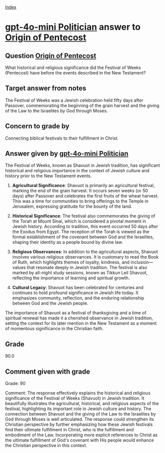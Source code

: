 
[Index](../../index.md)
# [gpt-4o-mini Politician](../../answering_models/gpt-4o-mini_Politician.md) answer to [Origin of Pentecost](../../questions/Origin_of_Pentecost.md)

## Question [Origin of Pentecost](../../questions/Origin_of_Pentecost.md)
What historical and religious significance did the Festival of Weeks (Pentecost) have before the events described in the New Testament?

## Target answer from notes
The Festival of Weeks was a Jewish celebration held fifty days after Passover, commemorating the beginning of the grain harvest and the giving of the Law to the Israelites by God through Moses.

## Concern to grade by
Connecting biblical festivals to their fulfillment in Christ.

## Answer given by [gpt-4o-mini Politician](../../answering_models/gpt-4o-mini_Politician.md)
The Festival of Weeks, known as Shavuot in Jewish tradition, has significant historical and religious importance in the context of Jewish culture and history prior to the New Testament events.

1. **Agricultural Significance**: Shavuot is primarily an agricultural festival, marking the end of the grain harvest. It occurs seven weeks (or 50 days) after Passover and celebrates the first fruits of the wheat harvest. This was a time for communities to bring offerings to the Temple in Jerusalem, expressing gratitude for the bounty of the land.

2. **Historical Significance**: The festival also commemorates the giving of the Torah at Mount Sinai, which is considered a pivotal moment in Jewish history. According to tradition, this event occurred 50 days after the Exodus from Egypt. The reception of the Torah is viewed as the formal establishment of the covenant between God and the Israelites, shaping their identity as a people bound by divine law.

3. **Religious Observances**: In addition to the agricultural aspects, Shavuot involves various religious observances. It is customary to read the Book of Ruth, which highlights themes of loyalty, kindness, and inclusion—values that resonate deeply in Jewish tradition. The festival is also marked by all-night study sessions, known as Tikkun Leil Shavuot, reflecting the importance of learning and spiritual growth.

4. **Cultural Legacy**: Shavuot has been celebrated for centuries and continues to hold profound significance in Jewish life today. It emphasizes community, reflection, and the enduring relationship between God and the Jewish people.

The importance of Shavuot as a festival of thanksgiving and a time of spiritual renewal has made it a cherished observance in Jewish tradition, setting the context for its later mention in the New Testament as a moment of momentous significance in the Christian faith.

## Grade
90.0

## Comment given with grade
Grade: 90

Comment: The response effectively explains the historical and religious significance of the Festival of Weeks (Shavuot) in Jewish tradition. It beautifully illustrates the agricultural, historical, and religious aspects of the festival, highlighting its important role in Jewish culture and history. The connection between Shavuot and the giving of the Law to the Israelites by God through Moses is well articulated. The response could strengthen its Christian perspective by further emphasizing how these Jewish festivals find their ultimate fulfillment in Christ, who is the fulfillment and embodiment of the Law. Incorporating more explicit references to Christ as the ultimate fulfillment of God's covenant with His people would enhance the Christian perspective in this context.
